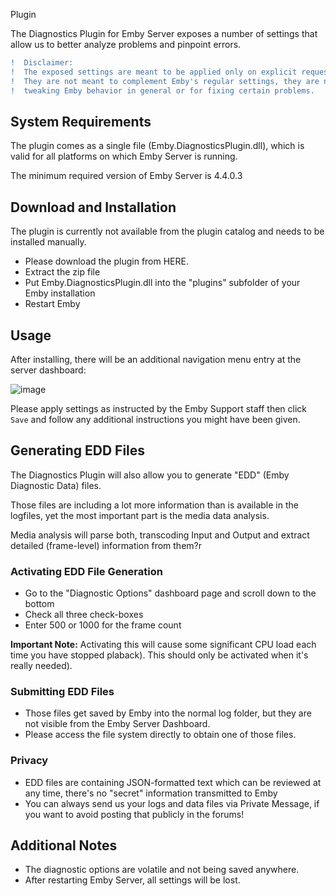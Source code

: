 Plugin

The Diagnostics Plugin for Emby Server exposes a number of settings that allow us to better analyze problems and pinpoint errors.

```diff
!  Disclaimer:
!  The exposed settings are meant to be applied only on explicit request by our support staff. 
!  They are not meant to complement Emby's regular settings, they are not meant for
!  tweaking Emby behavior in general or for fixing certain problems.
```

## System Requirements

The plugin comes as a single file (Emby.DiagnosticsPlugin.dll), which is valid for all platforms on which Emby Server is running.

The minimum required version of Emby Server is 4.4.0.3

## Download and Installation

The plugin is currently not available from the plugin catalog and needs to be installed manually.

- Please download the plugin from HERE.
- Extract the zip file
- Put Emby.DiagnosticsPlugin.dll into the "plugins" subfolder of your Emby installation
- Restart Emby

## Usage

After installing, there will be an additional navigation menu entry at the server dashboard:

![image](https://user-images.githubusercontent.com/4985349/71327492-605f1980-2509-11ea-8d42-76c7dd33dae2.png)


Please apply settings as instructed by the Emby Support staff then click `Save` and follow any additional instructions you might have been given.


## Generating EDD Files

The Diagnostics Plugin will also allow you to generate "EDD" (Emby Diagnostic Data) files.

Those files are including a lot more information than is available in the logfiles, yet the most important part is the media data analysis. 

Media analysis will parse both, transcoding Input and Output and extract detailed (frame-level) information from them?r


### Activating EDD File Generation

- Go to the "Diagnostic Options" dashboard page and scroll down to the bottom
- Check all three check-boxes 
- Enter 500 or 1000 for the frame count

**Important Note:** Activating this will cause some significant CPU load each time you have stopped plaback). This should only be activated when it's really needed).

### Submitting EDD Files

- Those files get saved by Emby into the normal log folder, but they are not visible from the Emby Server Dashboard.
- Please access the file system directly to obtain one of those files.

### Privacy

- EDD files are containing JSON-formatted text which can be reviewed at any time, there's no "secret" information transmitted to Emby
- You can always send us your logs and data files via Private Message, if you want to avoid posting that publicly in the forums!

## Additional Notes

- The diagnostic options are volatile and not being saved anywhere. 
- After restarting Emby Server, all settings will be lost.
